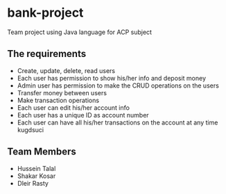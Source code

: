 # bank-project
Team project using Java language for ACP subject

## The requirements
- Create, update, delete, read users
- Each user has permission to show his/her info and deposit money
- Admin user has permission to make the CRUD operations on the users
- Transfer money between users
- Make transaction operations 
- Each user can edit his/her account info
- Each user has a unique ID as account number 
- Each user can have all his/her transactions on the account at any time
kugdsuci
## Team Members
- Hussein Talal
- Shakar Kosar
- Dleir Rasty
